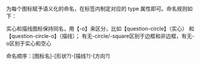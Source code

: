 为每个图标赋予语义化的命名，在标签内制定对应的 type 属性即可。命名规则如下：

实心和描线图标保持同名，用【-o】来区分，比如【question-circle】（实心） 和【question-circle-o】（描线）；
有无-circle/-square区别于边框和非边框，有无-o区别于实心和空心

命名顺序：[图标名]-[形状?]-[描线?]-[方向?]